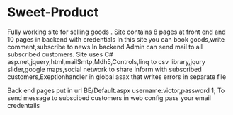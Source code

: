 # Sweet-Product
Fully working site for selling goods
. Site contains 8 pages at front end and 10 pages in backend with credentials
In this site you can book goods,write comment,subscribe to news.In backend Admin can send mail to all subscribed customers.
Site uses C# asp.net,jquery,html,mailSmtp,Mdh5,Controls,linq to csv library,jqury slider,google maps,social network to share inform with subscribed customers,Exeptionhandler in global asax that writes errors in separate file


Back end pages put in url BE/Default.aspx username:victor,password 1;
To send message to subscibed customers in web config pass your email credentails